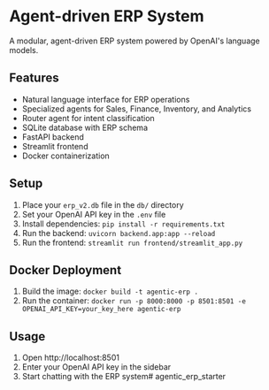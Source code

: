 # Agent-driven ERP System

A modular, agent-driven ERP system powered by OpenAI's language models.

## Features

- Natural language interface for ERP operations
- Specialized agents for Sales, Finance, Inventory, and Analytics
- Router agent for intent classification
- SQLite database with ERP schema
- FastAPI backend
- Streamlit frontend
- Docker containerization

## Setup

1. Place your `erp_v2.db` file in the `db/` directory
2. Set your OpenAI API key in the `.env` file
3. Install dependencies: `pip install -r requirements.txt`
4. Run the backend: `uvicorn backend.app:app --reload`
5. Run the frontend: `streamlit run frontend/streamlit_app.py`

## Docker Deployment

1. Build the image: `docker build -t agentic-erp .`
2. Run the container: `docker run -p 8000:8000 -p 8501:8501 -e OPENAI_API_KEY=your_key_here agentic-erp`

## Usage

1. Open http://localhost:8501
2. Enter your OpenAI API key in the sidebar
3. Start chatting with the ERP system# agentic_erp_starter
